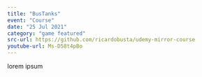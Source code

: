 ```yaml
---
title: "BusTanks"
event: "Course"
date: "25 Jul 2021"
category: "game featured"
src-url: https://github.com/ricardobusta/udemy-mirror-course
youtube-url: Ms-D58t4pBo
---
```

lorem ipsum